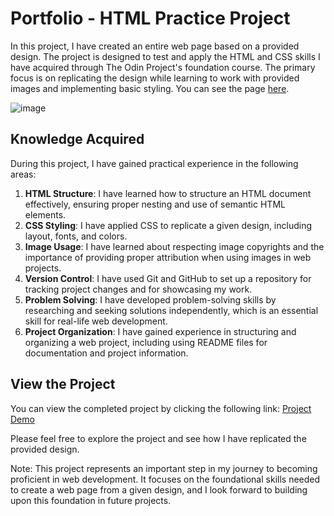 # Portfolio - HTML Practice Project
In this project, I have created an entire web page based on a provided design. 
The project is designed to test and apply the HTML and CSS skills I have acquired through The Odin Project's foundation course. 
The primary focus is on replicating the design while learning to work with provided images and implementing basic styling. 
You can see the page [here](https://jmcamposdev.github.io/TheOdinProject/0-Foundations/Projects/2-Portfolio).

![image](https://github.com/jmcamposdev/TheOdinProject/assets/108521775/5369125b-af76-4c90-bd23-a8339677ac73)

## Knowledge Acquired

During this project, I have gained practical experience in the following areas:

1. **HTML Structure**: I have learned how to structure an HTML document effectively, ensuring proper nesting and use of semantic HTML elements.
2. **CSS Styling**: I have applied CSS to replicate a given design, including layout, fonts, and colors.
3. **Image Usage**: I have learned about respecting image copyrights and the importance of providing proper attribution when using images in web projects.
4. **Version Control**: I have used Git and GitHub to set up a repository for tracking project changes and for showcasing my work.
5. **Problem Solving**: I have developed problem-solving skills by researching and seeking solutions independently, which is an essential skill for real-life web development.
6. **Project Organization**: I have gained experience in structuring and organizing a web project, including using README files for documentation and project information.

## View the Project

You can view the completed project by clicking the following link: [Project Demo](https://jmcamposdev.github.io/TheOdinProject/0-Foundations/Projects/2-Portfolio)

Please feel free to explore the project and see how I have replicated the provided design.

Note: This project represents an important step in my journey to becoming proficient in web development. It focuses on the foundational skills needed to create a web page from a given design, and I look forward to building upon this foundation in future projects.
